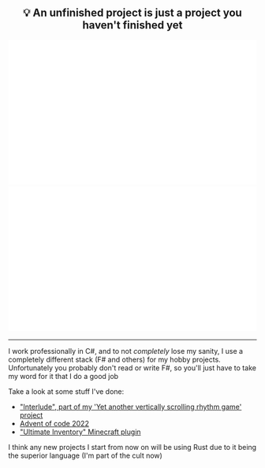 <h2 align=center> 💡 An unfinished project is just a project you haven't finished yet </h2>

<div align=center>

  ![](https://github.com/percyqaz/github-stats/blob/master/generated/overview.svg)
  ![](https://github.com/percyqaz/github-stats/blob/master/generated/languages.svg)
  
</div>

----

I work professionally in C#, and to not *completely* lose my sanity, I use a completely different stack (F# and others) for my hobby projects. 
Unfortunately you probably don't read or write F#, so you'll just have to take my word for it that I do a good job

Take a look at some stuff I've done:

- ["Interlude", part of my 'Yet another vertically scrolling rhythm game' project](https://github.com/YAVSRG/Interlude)
- [Advent of code 2022](https://github.com/percyqaz/advent-of-code-2022)
- ["Ultimate Inventory" Minecraft plugin](https://www.spigotmc.org/resources/ultimate-inventory-1-19.109298/)

I think any new projects I start from now on will be using Rust due to it being the superior language (I'm part of the cult now)
